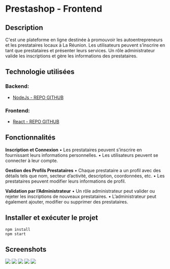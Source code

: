 # Prestashop - Frontend

## Description

C'est une plateforme en ligne destinée à promouvoir les autoentrepreneurs et les prestataires locaux à La Réunion. Les utilisateurs peuvent s’inscrire en tant que prestataires et présenter leurs services. Un rôle administrateur valide les inscriptions et gère les informations
des prestataires.

## Technologie utilisées

### **Backend:**

- [NodeJs - REPO GITHUB](https://github.com/AnneSophieFstn/node-server-prestashop) 

### **Frontend:**

- [React - REPO GITHUB](https://github.com/AnneSophieFstn/prestashop)

## Fonctionnalités

**Inscription et Connexion**
• Les prestataires peuvent s’inscrire en fournissant leurs informations personnelles.
• Les utilisateurs peuvent se connecter à leur compte.

**Gestion des Profils Prestataires**
• Chaque prestataire a un profil avec des détails tels que nom, secteur d’activité, description, coordonnées, etc.
• Les prestataires peuvent modifier leurs informations de profil.

**Validation par l’Administrateur**
• Un rôle administrateur peut valider ou rejeter les inscriptions de nouveaux prestataires.
• L’administrateur peut également ajouter, modifier ou supprimer des prestataires.

## Installer et exécuter le projet

    npm install
    npm start

## Screenshots

<img src="https://i.ibb.co/mCKt0mB/presta-login.jpg">
<img src="https://i.ibb.co/dWYSq0J/presta-profile.jpg">
<img src="https://i.ibb.co/5xwfHcM/presta-listes.jpg">
<img src="https://i.ibb.co/wrmXynH/presta-admin.jpg">
<img src="https://i.ibb.co/kgNTFsD/presta-admin-user.jpg">
